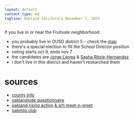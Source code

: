 ```yaml
---
layout: default
content_type: md
tagline: Oakland California November 7, 2023
---
```


If you live in or near the Fruitvale neighborhood:
* you probably live in OUSD district 5 - check the [map](https://redistrictingpartners.com/wp-content/uploads/2022/01/City-of-Oakland-Draft-Plan-F5.html)
* there's a special election to fill the School Director position
* voting starts oct 9, ends nov 7
* the candidates are [Jorge Lerma](https://jorgeforoakland.org/) & [Sasha Ritzie-Hernandez](https://www.sasharitziehernandez.com/)
* i don't live in this district and haven't researched them

# sources
* [county info](https://www.acvote.org/election-information/elections?id=253)
* [oaklandside questionnaire](https://oaklandside.org/wp-content/uploads/2020/09/Lerma.pdf)
* [oakland rising action](https://oaklandrisingaction.org/2023vg/) [& srh meet-n-greet](https://www.youtube.com/watch?v=PaFt3U9Tpt4)
* [oakmtg.club](https://www.oakmtg.club/2020/candidates/jorge-c-lerma/)

